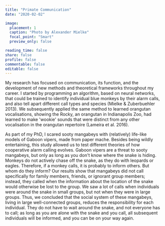 ```yaml
---
title: "Primate Communication"
date: "2020-02-02"

image:
  placement: 1
  caption: "Photo by Alexander Mielke"
  focal_point: "Smart"
  preview_only: false

reading_time: false
share: false
profile: false
commentable: false
editable: false 
---
```

My research has focused on communication, its function, and the development of new methods and theoretical frameworks throughout my career. 
I started by programming an algorithm, based on neural networks, that could be trained to identify individual blue monkeys by their alarm calls, and also tell apart different call types and species (Mielke & Zuberbuehler 2013).
We subsequently applied the same method to learned orangutan vocalisations, showing the Rocky, an orangutan in Indianapolis Zoo, had learned to make 'wookie' sounds that were distinct from any other vocalisation in the orangutan repertoire (Lameira et al. 2016).

As part of my PhD, I scared sooty mangabeys with (relatively) life-like models of Gaboon vipers, made from paper mache. Besides being wildly entertaining, this study allowed us to test different theories of how cooperative alarm calling evolves. 
Gaboon vipers are a threat to sooty mangabeys, but only as long as you don't know where the snake is hiding. Monkeys do not actively chase off the snake, as they do with leopards or eagles. Therefore, if a monkey calls, it is probably to inform others. But whom do they inform?
Our results show that mangabeys did not call specifically for family members, friends, or ignorant group members; instead, they called when the information about the location of the snake would otherwise be lost to the group. 
We saw a lot of calls when individuals were around the snake in small groups, but not when they were in large groups. Thus, we concluded that the social system of these mangabeys, living in large well-connected groups, reduces the responsibility for each individual. 
They do not have to wait around the snake, and not everyone has to call; as long as you are alone with the snake and you call, all subsequent individuals will be informed, and you can be on your way again.
